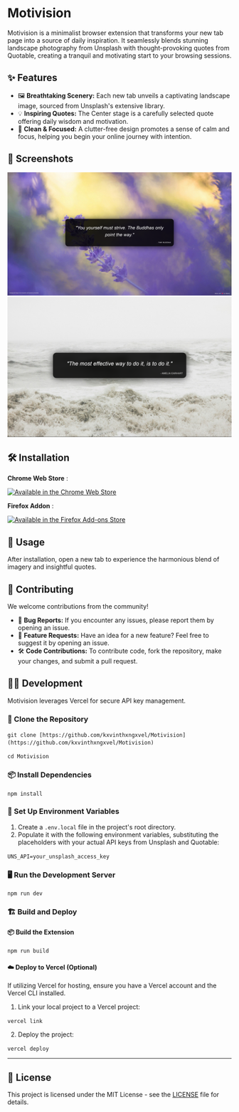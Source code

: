 # Motivision

Motivision is a minimalist browser extension that transforms your new tab page into a source of daily inspiration. It seamlessly blends stunning landscape photography from Unsplash with thought-provoking quotes from Quotable, creating a tranquil and motivating start to your browsing sessions.

## ✨ Features

- 🖼️ **Breathtaking Scenery:** Each new tab unveils a captivating landscape image, sourced from Unsplash's extensive library.
- 💡 **Inspiring Quotes:** The Center stage is a carefully selected quote offering daily wisdom and motivation.
- 🧘 **Clean & Focused:** A clutter-free design promotes a sense of calm and focus, helping you begin your online journey with intention.

## 📸 Screenshots

![Screenshot 1](/screenshot1.png)  
![Screenshot 2](/screenshot2.png)  


## 🛠️ Installation

**Chrome Web Store** :

[![Available in the Chrome Web Store](https://developer.chrome.com/static/docs/webstore/branding/image/mPGKYBIR2uCP0ApchDXE.png)](https://chrome.google.com/webstore/detail/motivision/dkddhdionmphjmhmdoichopengpioaae)

**Firefox Addon** :

[![Available in the Firefox Add-ons Store](https://blog.mozilla.org/addons/files/2015/11/get-the-addon.png)](https://addons.mozilla.org/en-US/firefox/addon/motivision/)

## 🚀 Usage

After installation, open a new tab to experience the harmonious blend of imagery and insightful quotes.

## 🤝 Contributing

We welcome contributions from the community!  
- 🐛 **Bug Reports:** If you encounter any issues, please report them by opening an issue.  
- 🌟 **Feature Requests:** Have an idea for a new feature? Feel free to suggest it by opening an issue.  
- 🛠️ **Code Contributions:** To contribute code, fork the repository, make your changes, and submit a pull request.  

## 🧑‍💻 Development

Motivision leverages Vercel for secure API key management.

### 📂 Clone the Repository

```git clone [https://github.com/kxvinthxngxvel/Motivision](https://github.com/kxvinthxngxvel/Motivision)```

`cd Motivision`


### 📦 Install Dependencies

`npm install`


### 🔑 Set Up Environment Variables

1. Create a `.env.local` file in the project's root directory.  
2. Populate it with the following environment variables, substituting the placeholders with your actual API keys from Unsplash and Quotable:

`UNS_API=your_unsplash_access_key`

### 🖥️ Run the Development Server

`npm run dev`

### 🏗️ Build and Deploy

#### 📦 Build the Extension

`npm run build`

#### ☁️ Deploy to Vercel (Optional)

If utilizing Vercel for hosting, ensure you have a Vercel account and the Vercel CLI installed.

1. Link your local project to a Vercel project:

`vercel link`

2. Deploy the project:

`vercel deploy`

---

## 📜 License

This project is licensed under the MIT License - see the [LICENSE](LICENSE) file for details.
